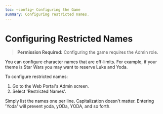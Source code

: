 ```yaml
---
toc: ~config~ Configuring the Game
summary: Configuring restricted names.
---
```

# Configuring Restricted Names

> **Permission Required:** Configuring the game requires the Admin role.

You can configure character names that are off-limits.  For example, if your theme is Star Wars you may want to reserve Luke and Yoda. 

To configure restricted names:

1. Go to the Web Portal's Admin screen.  
2. Select 'Restricted Names'.

Simply list the names one per line.  Capitalization doesn't matter.  Entering 'Yoda' will prevent yoda, yODa, YODA, and so forth.
